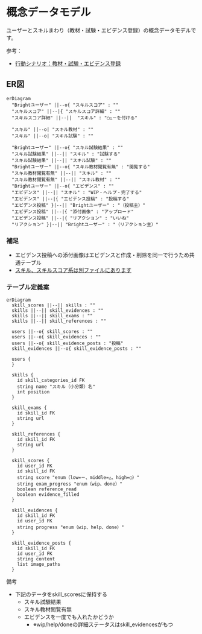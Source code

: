 # 概念データモデル

ユーザーとスキルまわり（教材・試験・エビデンス登録）の概念データモデルです。

参考：

- [行動シナリオ：教材・試験・エビデンス登録](https://docs.google.com/spreadsheets/d/161ai6d8-26adTub9nlOtpVAfTmPt9NQp4--q68G0WZo/edit#gid=496055998)

## ER図

```mermaid
erDiagram
  "Brightユーザー" ||--o{ "スキルスコア" : ""
  "スキルスコア" ||--|{ "スキルスコア詳細" : ""
  "スキルスコア詳細" ||--||  "スキル" : "◯△－を付ける"

  "スキル" ||--o| "スキル教材" : ""
  "スキル" ||--o| "スキル試験" : ""

  "Brightユーザー" ||--o{ "スキル試験結果" : ""
  "スキル試験結果" ||--|| "スキル" : "試験する"
  "スキル試験結果" ||--|| "スキル試験" : ""
  "Brightユーザー" ||--o{ "スキル教材閲覧有無" : "閲覧する"
  "スキル教材閲覧有無" ||--|| "スキル" : ""
  "スキル教材閲覧有無" ||--|| "スキル教材" : ""
  "Brightユーザー" ||--o{ "エビデンス" : ""
  "エビデンス" ||--|| "スキル" : "WIP・ヘルプ・完了する"
  "エビデンス" ||--|{ "エビデンス投稿" : "投稿する"
  "エビデンス投稿" }|--|| "Brightユーザー" : "（投稿主）"
  "エビデンス投稿" ||--|{ "添付画像" : "アップロード"
  "エビデンス投稿" ||--|{ "リアクション" : "いいね"
  "リアクション" }|--|| "Brightユーザー" : "（リアクション主）"
```

### 補足

- エビデンス投稿への添付画像はエビデンスと作成・削除を同一で行うため共通テーブル
- [スキル、スキルスコア系は別ファイルにあります](./skills.md)


### テーブル定義案


```mermaid
erDiagram
  skill_scores ||--|| skills : ""
  skills ||--|| skill_evidences : ""
  skills ||--|| skill_exams : ""
  skills ||--|| skill_references : ""

  users ||--o{ skill_scores : ""
  users ||--o{ skill_evidences : ""
  users ||--o{ skill_evidence_posts : "投稿"
  skill_evidences ||--o{ skill_evidence_posts : ""

  users {
  }

  skills {
    id skill_categories_id FK
    string name "スキル（小分類）名"
    int position
  }

  skill_exams {
    id skill_id FK
    string url
  }

  skill_references {
    id skill_id FK
    string url
  }

  skill_scores {
    id user_id FK
    id skill_id FK
    string score "enum（low=－、middle=△、high=◯）"
    string exam_progress "enum（wip、done）"
    boolean reference_read
    boolean evidence_filled
  }

  skill_evidences {
    id skill_id FK
    id user_id FK
    string progress "enum（wip、help、done）"
  }

  skill_evidence_posts {
    id skill_id FK
    id user_id FK
    string content
    list image_paths
  }
```

備考

- 下記のデータをskill_scoresに保持する
  - スキル試験結果
  - スキル教材閲覧有無
  - エビデンスを一度でも入れたかどうか
    - ※wip/help/doneの詳細ステータスはskill_evidencesがもつ

